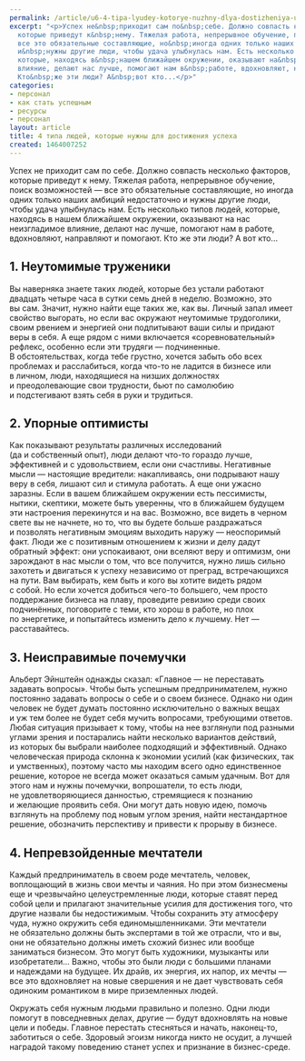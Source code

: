 ```yaml
---
permalink: /article/u6-4-tipa-lyudey-kotorye-nuzhny-dlya-dostizheniya-uspeha
excerpt: "<p>Успех не&nbsp;приходит сам по&nbsp;себе. Должно совпасть несколько факторов,
  которые приведут к&nbsp;нему. Тяжелая работа, непрерывное обучение, поиск возможностей&nbsp;—
  все это обязательные составляющие, но&nbsp;иногда одних только наших амбиций недостаточно
  и&nbsp;нужны другие люди, чтобы удача улыбнулась нам. Есть несколько типов людей,
  которые, находясь в&nbsp;нашем ближайшем окружении, оказывают на&nbsp;нас неизгладимое
  влияние, делают нас лучше, помогают нам в&nbsp;работе, вдохновляют, направляют и&nbsp;помогают.
  Кто&nbsp;же эти люди? А&nbsp;вот кто...</p>"
categories:
- персонал
- как стать успешным
- ресурсы
- персонал
layout: article
title: 4 типа людей, которые нужны для достижения успеха
created: 1464007252
---
```

<p>Успех не&nbsp;приходит сам по&nbsp;себе. Должно совпасть несколько факторов, которые приведут к&nbsp;нему. Тяжелая работа, непрерывное обучение, поиск возможностей&nbsp;— все это обязательные составляющие, но&nbsp;иногда одних только наших амбиций недостаточно и&nbsp;нужны другие люди, чтобы удача улыбнулась нам. Есть несколько типов людей, которые, находясь в&nbsp;нашем ближайшем окружении, оказывают на&nbsp;нас неизгладимое влияние, делают нас лучше, помогают нам в&nbsp;работе, вдохновляют, направляют и&nbsp;помогают. Кто&nbsp;же эти люди? А&nbsp;вот кто...</p>
<h2>1. Неутомимые труженики</h2>
<p>Вы&nbsp;наверняка знаете таких людей, которые без устали работают двадцать четыре часа в&nbsp;сутки семь дней в&nbsp;неделю. Возможно, это вы&nbsp;сам. Значит, нужно найти еще таких&nbsp;же, как&nbsp;вы. Личный запал имеет свойство выгорать, но&nbsp;если вас окружают неутомимые трудоголики, своим рвением и&nbsp;энергией они подпитывают ваши силы и&nbsp;придают веры в&nbsp;себя. А&nbsp;еще рядом с&nbsp;ними включается «соревновательный» рефлекс, особенно если эти трудяги&nbsp;— подчиненные. В&nbsp;обстоятельствах, когда тебе грустно, хочется забыть обо всех проблемах и&nbsp;расслабиться, когда что-то не&nbsp;ладится в&nbsp;бизнесе или в&nbsp;личном, люди, находящиеся на&nbsp;низших должностях и&nbsp;преодолевающие свои трудности, бьют по&nbsp;самолюбию и&nbsp;подстегивают взять себя в&nbsp;руки и&nbsp;трудиться.</p>
<h2>2. Упорные оптимисты</h2>
<p>Как показывают результаты различных исследований (да&nbsp;и&nbsp;собственный опыт), люди делают что-то гораздо лучше, эффективней и&nbsp;с&nbsp;удовольствием, если они счастливы. Негативные мысли&nbsp;— настоящие вредители: накапливаясь, они подрывают нашу веру в&nbsp;себя, лишают сил и&nbsp;стимула работать. А&nbsp;еще они ужасно заразны. Если в&nbsp;вашем ближайшем окружении есть пессимисты, нытики, скептики, можете быть уверенны, что в&nbsp;ближайшем будущем эти настроения перекинутся и&nbsp;на&nbsp;вас. Возможно, все видеть в&nbsp;черном свете вы&nbsp;не&nbsp;начнете, но&nbsp;то, что вы&nbsp;будете больше раздражаться и&nbsp;позволять негативным эмоциям выходить наружу&nbsp;— неоспоримый факт. Люди&nbsp;же с&nbsp;позитивным отношением к&nbsp;жизни и&nbsp;делу дадут обратный эффект: они успокаивают, они вселяют веру и&nbsp;оптимизм, они зарождают в&nbsp;нас мысли о&nbsp;том, что все получится, нужно лишь сильно захотеть и&nbsp;двигаться к&nbsp;успеху независимо от&nbsp;преград, встречающихся на&nbsp;пути. Вам выбирать, кем быть и&nbsp;кого вы&nbsp;хотите видеть рядом с&nbsp;собой. Но&nbsp;если хочется добиться чего-то большего, чем просто поддержание бизнеса на&nbsp;плаву, проведите ревизию среди своих подчинённых, поговорите с&nbsp;теми, кто хорош в&nbsp;работе, но&nbsp;плох по&nbsp;энергетике, и&nbsp;попытайтесь изменить дело к&nbsp;лучшему. Нет&nbsp;— расставайтесь.</p>
<h2>3. Неисправимые почемучки</h2>
<p>Альберт Эйнштейн однажды сказал: «Главное&nbsp;— не&nbsp;переставать задавать вопросы». Чтобы быть успешным предпринимателем, нужно постоянно задавать вопросы о&nbsp;себе и&nbsp;о&nbsp;своем бизнесе. Однако ни&nbsp;один человек не&nbsp;будет думать постоянно исключительно о&nbsp;важных вещах и&nbsp;уж&nbsp;тем более не&nbsp;будет себя мучить вопросами, требующими ответов. Любая ситуация призывает к&nbsp;тому, чтобы на&nbsp;нее взглянули под разными углами зрения и&nbsp;постарались найти несколько вариантов действий, из&nbsp;которых&nbsp;бы выбрали наиболее подходящий и&nbsp;эффективный. Однако человеческая природа склонна к&nbsp;экономии усилий (как физических, так и&nbsp;умственных), поэтому часто мы&nbsp;находим всего одно единственное решение, которое не&nbsp;всегда может оказаться самым удачным. Вот для этого нам и&nbsp;нужны почемучки, вопрошатели, то&nbsp;есть люди, не&nbsp;удовлетворяющиеся данностью, стремящиеся к&nbsp;познанию и&nbsp;желающие проявить себя. Они могут дать новую идею, помочь взглянуть на&nbsp;проблему под новым углом зрения, найти нестандартное решение, обозначить перспективу и&nbsp;привести к&nbsp;прорыву в&nbsp;бизнесе.</p>
<h2>4. Непревзойденные мечтатели</h2>
<p>Каждый предприниматель в&nbsp;своем роде мечтатель, человек, воплощающий в&nbsp;жизнь свои мечты и&nbsp;чаяния. Но&nbsp;при этом бизнесмены еще и&nbsp;чрезвычайно целеустремленные люди, которые ставят перед собой цели и&nbsp;прилагают значительные усилия для достижения того, что другие назвали&nbsp;бы недостижимым. Чтобы сохранить эту атмосферу чуда, нужно окружить себя единомышленниками. Эти мечтатели не&nbsp;обязательно должны быть экспертами в&nbsp;той&nbsp;же отрасли, что и&nbsp;вы, они не&nbsp;обязательно должны иметь схожий бизнес или вообще заниматься бизнесом. Это могут быть художники, музыканты или изобретатели... Важно, чтобы это были люди с&nbsp;большими планами и&nbsp;надеждами на&nbsp;будущее. Их&nbsp;драйв, их&nbsp;энергия, их&nbsp;напор, их&nbsp;мечты&nbsp;— все это вдохновляет на&nbsp;новые свершения и&nbsp;не&nbsp;дает чувствовать себя одиноким романтиком в&nbsp;мире приземленных людей. </p>
<p>Окружать себя нужным людьми правильно и&nbsp;полезно. Одни люди помогут в&nbsp;повседневных делах, другие&nbsp;— будут вдохновлять на&nbsp;новые цели и&nbsp;победы. Главное перестать стесняться и&nbsp;начать, наконец-то, заботиться о&nbsp;себе. Здоровый эгоизм никогда никто не&nbsp;осудит, а&nbsp;лучшей наградой такому поведению станет успех и&nbsp;признание в&nbsp;бизнес-среде.</p>
